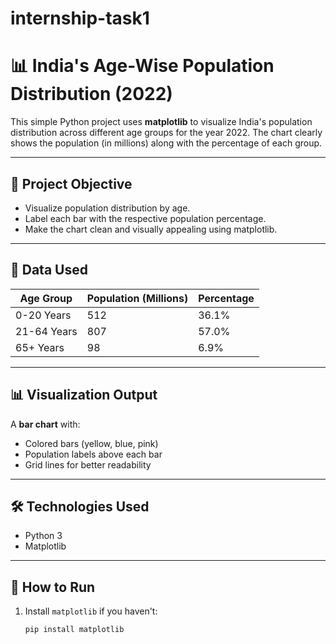 # internship-task1
# 📊 India's Age-Wise Population Distribution (2022)

This simple Python project uses **matplotlib** to visualize India's population distribution across different age groups for the year 2022. The chart clearly shows the population (in millions) along with the percentage of each group.

---

## 📌 Project Objective

- Visualize population distribution by age.
- Label each bar with the respective population percentage.
- Make the chart clean and visually appealing using matplotlib.

---

## 🧠 Data Used

| Age Group     | Population (Millions) | Percentage |
|---------------|------------------------|------------|
| 0-20 Years    | 512                    | 36.1%      |
| 21-64 Years   | 807                    | 57.0%      |
| 65+ Years     | 98                     | 6.9%       |

---

## 📊 Visualization Output

A **bar chart** with:
- Colored bars (yellow, blue, pink)
- Population labels above each bar
- Grid lines for better readability

---

## 🛠️ Technologies Used

- Python 3
- Matplotlib

---

## 🧾 How to Run

1. Install `matplotlib` if you haven't:
   ```bash
   pip install matplotlib

